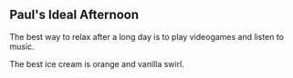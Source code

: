 ## Paul's Ideal Afternoon

The best way to relax after a long day is to play videogames and listen to music.

The best ice cream is orange and vanilla swirl.